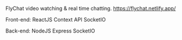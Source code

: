 FlyChat video watching & real time chatting.
https://flychat.netlify.app/



Front-end:
ReactJS
Context API
SocketIO

Back-end:
NodeJS
Express
SocketIO
